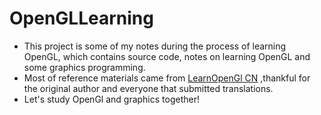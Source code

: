 # OpenGLLearning
* This project is some of my notes during the process of learning OpenGL, which contains source code, notes on learning OpenGL and some graphics programming.
* Most of  reference materials came from [LearnOpenGl CN](https://learnopengl-cn.github.io/) ,thankful for the original author and everyone that submitted translations.
* Let's study OpenGl and graphics  together!
